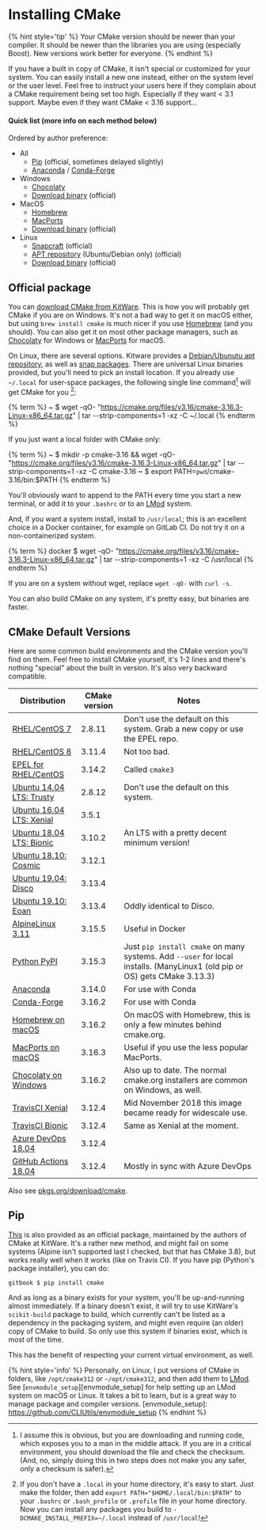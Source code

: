 # Installing CMake

{% hint style='tip' %}
Your CMake version should be newer than your compiler. It should be newer than the libraries you are using (especially Boost). New versions work better for everyone.
{% endhint %}

If you have a built in copy of CMake, it isn't special or customized for your system. You can easily install a new one instead, either on the system level or the user level. Feel free to instruct your users here if they complain about a CMake requirement being set too high. Especially if they want < 3.1 support. Maybe even if they want CMake < 3.16 support...

#### Quick list (more info on each method below)

Ordered by author preference:

* All
    - [Pip][PyPI] (official, sometimes delayed slightly)
    - [Anaconda][] / [Conda-Forge][]
* Windows
    - [Chocolaty][]
    - [Download binary][download] (official)
* MacOS
    - [Homebrew][]
    - [MacPorts][]
    - [Download binary][download] (official)
* Linux
    - [Snapcraft][snap] (official)
    - [APT repository][apt] (Ubuntu/Debian only) (official)
    - [Download binary][download] (official)

## Official package

You can [download CMake from KitWare][download]. This is how you will probably get CMake if you are on Windows. It's not a bad way to get it on macOS either, but using `brew install cmake` is much nicer if you use [Homebrew](https://brew.sh) (and you should). You can also get it on most other package managers, such as [Chocolaty](https://chocolatey.org) for Windows or [MacPorts](https://www.macports.org) for macOS.

On Linux, there are several options. Kitware provides a [Debian/Ubunutu apt repository][apt], as well as [snap packages][snap]. There are universal Linux binaries provided, but you'll need to pick an install location. If you already use `~/.local` for user-space packages, the following single line command[^1] will get CMake for you [^2]:

{% term %}
~ $ wget -qO- "https://cmake.org/files/v3.16/cmake-3.16.3-Linux-x86_64.tar.gz" | tar --strip-components=1 -xz -C ~/.local
{% endterm %}

If you just want a local folder with CMake only:

{% term %}
~ $ mkdir -p cmake-3.16 && wget -qO- "https://cmake.org/files/v3.16/cmake-3.16.3-Linux-x86_64.tar.gz" | tar --strip-components=1 -xz -C cmake-3.16
~ $ export PATH=`pwd`/cmake-3.16/bin:$PATH
{% endterm %}

You'll obviously want to append to the PATH every time you start a new terminal, or add it to your `.bashrc` or to an [LMod] system.

And, if you want a system install, install to `/usr/local`; this is an excellent choice in a Docker container, for example on GitLab CI. Do not try it on a non-containerized system.

{% term %}
docker $ wget -qO- "https://cmake.org/files/v3.16/cmake-3.16.3-Linux-x86_64.tar.gz" | tar --strip-components=1 -xz -C /usr/local
{% endterm %}


If you are on a system without wget, replace `wget -qO-` with `curl -s`.

You can also build CMake on any system, it's pretty easy, but binaries are faster.

## CMake Default Versions

Here are some common build environments and the CMake version you'll find on them. Feel free to install CMake yourself, it's 1-2 lines and there's nothing "special" about the built in version. It's also very backward compatible.

| Distribution  | CMake version | Notes |
|---------------|---------------|-------|
| [RHEL/CentOS 7](https://rpms.remirepo.net/rpmphp/zoom.php?rpm=cmake) | 2.8.11        | Don't use the default on this system. Grab a new copy or use the EPEL repo. |
| [RHEL/CentOS 8](https://rpms.remirepo.net/rpmphp/zoom.php?rpm=cmake) | 3.11.4        | Not too bad. |
| [EPEL for RHEL/CentOS](https://rpms.remirepo.net/rpmphp/zoom.php?rpm=cmake3) | 3.14.2    | Called `cmake3` |
| [Ubuntu 14.04 LTS: Trusty](https://launchpad.net/ubuntu/trusty/+source/cmake) | 2.8.12 | Don't use the default on this system. |
| [Ubuntu 16.04 LTS: Xenial](https://launchpad.net/ubuntu/xenial/+source/cmake) | 3.5.1 | |
| [Ubuntu 18.04 LTS: Bionic](https://launchpad.net/ubuntu/bionic/+source/cmake) | 3.10.2 | An LTS with a pretty decent minimum version! |
| [Ubuntu 18.10: Cosmic](https://launchpad.net/ubuntu/cosmic/+source/cmake) | 3.12.1 | |
| [Ubuntu 19.04: Disco](https://launchpad.net/ubuntu/disco/+source/cmake) | 3.13.4 | |
| [Ubuntu 19.10: Eoan](https://launchpad.net/ubuntu/eoan/+source/cmake) | 3.13.4 | Oddly identical to Disco. |
| [AlpineLinux 3.11](https://pkgs.alpinelinux.org/packages?name=cmake&branch=v3.11)| 3.15.5 | Useful in Docker |
| [Python PyPI][PyPI]  | 3.15.3 | Just `pip install cmake` on many systems. Add `--user` for local installs. (ManyLinux1 (old pip or OS) gets CMake 3.13.3)|
| [Anaconda][] | 3.14.0 | For use with Conda |
| [Conda-Forge][] | 3.16.2 | For use with Conda |
| [Homebrew on macOS][homebrew] | 3.16.2 | On macOS with Homebrew, this is only a few minutes behind cmake.org. |
| [MacPorts on macOS][macports] | 3.16.3 | Useful if you use the less popular MacPorts. |
| [Chocolaty on Windows][chocolaty] | 3.16.2 | Also up to date. The normal cmake.org installers are common on Windows, as well. |
| [TravisCI Xenial](https://docs.travis-ci.com/user/reference/xenial/#compilers-and-build-toolchain) | 3.12.4 | Mid November 2018 this image became ready for widescale use. |
| [TravisCI Bionic](https://docs.travis-ci.com/user/reference/bionic/#compilers-and-build-toolchain) | 3.12.4 | Same as Xenial at the moment. |
| [Azure DevOps 18.04](https://docs.microsoft.com/en-us/azure/devops/pipelines/agents/hosted?view=azure-devops#use-a-microsoft-hosted-agent) | 3.12.4 | |
| [GitHub Actions 18.04](https://help.github.com/en/actions/automating-your-workflow-with-github-actions/software-installed-on-github-hosted-runners#ubuntu-1804-lts) | 3.12.4 | Mostly in sync with Azure DevOps |


Also see [pkgs.org/download/cmake](https://pkgs.org/download/cmake).

## Pip

[This][PyPI] is also provided as an official package, maintained by the authors of CMake at KitWare. It's a rather new method, and might fail on some systems (Alpine isn't supported last I checked, but that has CMake 3.8), but works really well when it works (like on Travis CI). If you have pip (Python's package installer), you can do:

```term
gitbook $ pip install cmake
```

And as long as a binary exists for your system, you'll be up-and-running almost immediately. If a binary doesn't exist, it will try to use KitWare's `scikit-build` package to build, which currently can't be listed as a dependency in the packaging system, and might even require (an older) copy of CMake to build. So only use this system if binaries exist, which is most of the time.

This has the benefit of respecting your current virtual environment, as well.

{% hint style='info' %}
Personally, on Linux, I put versions of CMake in folders, like `/opt/cmake312` or `~/opt/cmake312`, and then add them to [LMod]. See [`envmodule_setup`][envmodule_setup] for help setting up an LMod system on macOS or Linux. It takes a bit to learn, but is a great way to manage package and compiler versions.
[envmodule_setup]: https://github.com/CLIUtils/envmodule_setup
{% endhint %}

[^1]: I assume this is obvious, but you are downloading and running code, which exposes you to a man in the middle attack. If you are in a critical environment, you should download the file and check the checksum. (And, no, simply doing this in two steps does not make you any safer, only a checksum is safer).
[^2]: If you don't have a `.local` in your home directory, it's easy to start. Just make the folder, then add `export PATH="$HOME/.local/bin:$PATH"` to your `.bashrc` or `.bash_profile` or `.profile` file in your home directory. Now you can install any packages you build to `-DCMAKE_INSTALL_PREFIX=~/.local` instead of `/usr/local`!

[LMod]:        http://lmod.readthedocs.io/en/latest/
[apt]:         https://apt.kitware.com/
[snap]:        https://snapcraft.io/cmake
[PyPI]:        https://pypi.org/project/cmake/
[chocolaty]:   https://chocolatey.org/packages/cmake
[anaconda]:    https://anaconda.org/anaconda/cmake
[conda-forge]: https://github.com/conda-forge/cmake-feedstock
[download]:    https://cmake.org/download/
[homebrew]:    https://formulae.brew.sh/formula/cmake
[macports]:    https://ports.macports.org/port/cmake/summary

